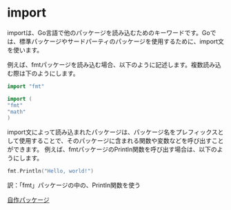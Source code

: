 # import

importは、Go言語で他のパッケージを読み込むためのキーワードです。Goでは、標準パッケージやサードパーティのパッケージを使用するために、import文を使います。

例えば、fmtパッケージを読み込む場合、以下のように記述します。複数読み込む際は下のようにします。

```go
import "fmt"

import (
"fmt" 
"math"
)
```

import文によって読み込まれたパッケージは、パッケージ名をプレフィックスとして使用することで、そのパッケージに含まれる関数や変数などを呼び出すことができます。
例えば、fmtパッケージのPrintln関数を呼び出す場合は、以下のようにします。

```go
fmt.Println("Hello, world!")
```

訳：「fmt」パッケージの中の、PrintIn関数を使う

[自作パッケージ](import%20f2b99a10a89a4f56860064bd402fa239/%E8%87%AA%E4%BD%9C%E3%83%8F%E3%82%9A%E3%83%83%E3%82%B1%E3%83%BC%E3%82%B7%E3%82%99%20efc12f2e190e49f38fb8dff2c7cd3c58.md)
